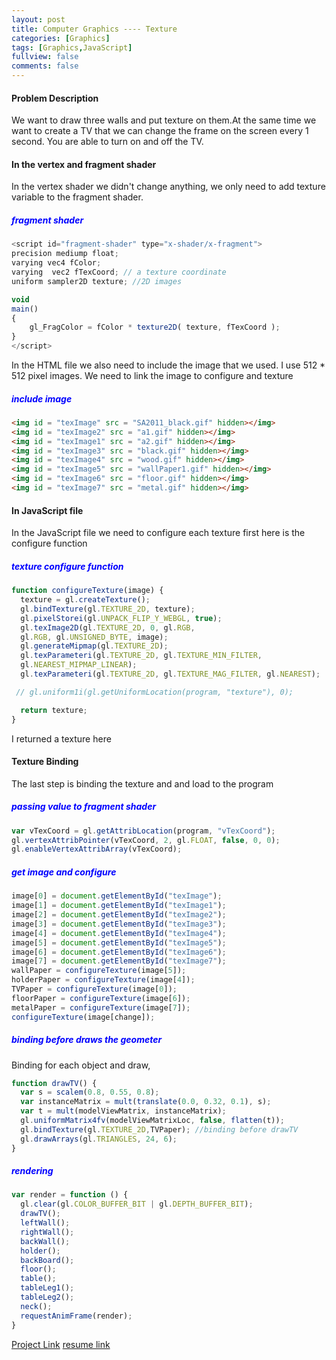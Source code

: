 ```yaml
---
layout: post
title: Computer Graphics ---- Texture
categories: [Graphics]
tags: [Graphics,JavaScript]
fullview: false
comments: false
---
```

#### Problem Description
We want to draw three walls and put texture on them.At the same time we want to create a TV that we can change the frame on the screen every 1 second. You are able to turn on and off the TV.


#### In the vertex and fragment shader
In the vertex shader we didn't change anything, we only need to add texture variable to the fragment shader.

##### <span style="color:blue"> fragment shader </span>
```javascript
<script id="fragment-shader" type="x-shader/x-fragment">
precision mediump float;
varying vec4 fColor;
varying  vec2 fTexCoord; // a texture coordinate
uniform sampler2D texture; //2D images

void
main()
{
    gl_FragColor = fColor * texture2D( texture, fTexCoord );
}
</script>
```
In the HTML file we also need to include the image that we used. I use 512 * 512 pixel images.
We need to link the image to configure and texture
##### <span style="color:blue"> include image</span>
```html
<img id = "texImage" src = "SA2011_black.gif" hidden></img>
<img id = "texImage2" src = "a1.gif" hidden></img>
<img id = "texImage1" src = "a2.gif" hidden></img>
<img id = "texImage3" src = "black.gif" hidden></img>
<img id = "texImage4" src = "wood.gif" hidden></img>
<img id = "texImage5" src = "wallPaper1.gif" hidden></img>
<img id = "texImage6" src = "floor.gif" hidden></img>
<img id = "texImage7" src = "metal.gif" hidden></img>
```

#### In JavaScript file
In the JavaScript file we need to configure each texture first here is the configure function
##### <span style="color:blue"> texture configure function </span>

```javascript
function configureTexture(image) {
  texture = gl.createTexture();
  gl.bindTexture(gl.TEXTURE_2D, texture);
  gl.pixelStorei(gl.UNPACK_FLIP_Y_WEBGL, true);
  gl.texImage2D(gl.TEXTURE_2D, 0, gl.RGB,
  gl.RGB, gl.UNSIGNED_BYTE, image);
  gl.generateMipmap(gl.TEXTURE_2D);
  gl.texParameteri(gl.TEXTURE_2D, gl.TEXTURE_MIN_FILTER,
  gl.NEAREST_MIPMAP_LINEAR);
  gl.texParameteri(gl.TEXTURE_2D, gl.TEXTURE_MAG_FILTER, gl.NEAREST);

 // gl.uniform1i(gl.getUniformLocation(program, "texture"), 0);

  return texture;
}
```
I returned a texture here

#### Texture Binding
The last step is binding the texture and and load to the program
##### <span style="color:blue"> passing value to fragment shader </span>
```javascript
var vTexCoord = gl.getAttribLocation(program, "vTexCoord");
gl.vertexAttribPointer(vTexCoord, 2, gl.FLOAT, false, 0, 0);
gl.enableVertexAttribArray(vTexCoord);
```
##### <span style="color:blue"> get image and configure</span>
```javascript
image[0] = document.getElementById("texImage");
image[1] = document.getElementById("texImage1");
image[2] = document.getElementById("texImage2");
image[3] = document.getElementById("texImage3");
image[4] = document.getElementById("texImage4");
image[5] = document.getElementById("texImage5");
image[6] = document.getElementById("texImage6");
image[7] = document.getElementById("texImage7");
wallPaper = configureTexture(image[5]);
holderPaper = configureTexture(image[4]);
TVPaper = configureTexture(image[0]);
floorPaper = configureTexture(image[6]);
metalPaper = configureTexture(image[7]);
configureTexture(image[change]);
```
##### <span style="color:blue"> binding before draws the geometer </span>
Binding for each object and draw,
```javascript
function drawTV() {
  var s = scalem(0.8, 0.55, 0.8);
  var instanceMatrix = mult(translate(0.0, 0.32, 0.1), s);
  var t = mult(modelViewMatrix, instanceMatrix);
  gl.uniformMatrix4fv(modelViewMatrixLoc, false, flatten(t));
  gl.bindTexture(gl.TEXTURE_2D,TVPaper); //binding before drawTV
  gl.drawArrays(gl.TRIANGLES, 24, 6);
}
```
##### <span style="color:blue"> rendering</span>
```javascript
var render = function () {
  gl.clear(gl.COLOR_BUFFER_BIT | gl.DEPTH_BUFFER_BIT);
  drawTV();
  leftWall();
  rightWall();
  backWall();
  holder();
  backBoard();
  floor();
  table();
  tableLeg1();
  tableLeg2();
  neck();
  requestAnimFrame(render);
}
```

[Project Link](https://scao7.github.io/cs435/project5/texmap.html)
[resume link](https://shengtingcao.top/assets/media/resumeShengtingCao.pdf)
